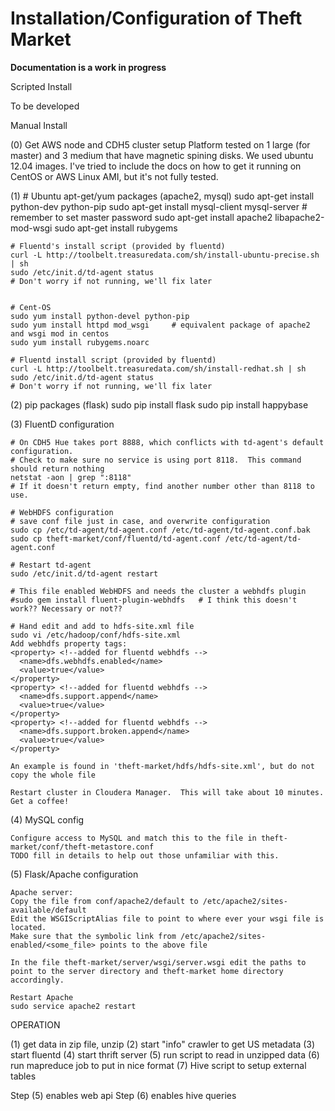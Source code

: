 Installation/Configuration of Theft Market
============

**Documentation is a work in progress**


Scripted Install

   To be developed


Manual Install

(0) Get AWS node and CDH5 cluster setup 
    Platform tested on 1 large (for master) and 3 medium that have magnetic spining disks.
    We used ubuntu 12.04 images.  I've tried to include the docs on how to get it running 
    on CentOS or AWS Linux AMI, but it's not fully tested.


(1)
    # Ubuntu
    apt-get/yum packages (apache2, mysql)
    sudo apt-get install python-dev python-pip
    sudo apt-get install mysql-client mysql-server	# remember to set master password
    sudo apt-get install apache2 libapache2-mod-wsgi
    sudo apt-get install rubygems

    # Fluentd's install script (provided by fluentd)
    curl -L http://toolbelt.treasuredata.com/sh/install-ubuntu-precise.sh | sh
    sudo /etc/init.d/td-agent status
    # Don't worry if not running, we'll fix later


    # Cent-OS 
    sudo yum install python-devel python-pip
    sudo yum install httpd mod_wsgi		# equivalent package of apache2 and wsgi mod in centos
    sudo yum install rubygems.noarc    

    # Fluentd install script (provided by fluentd)
    curl -L http://toolbelt.treasuredata.com/sh/install-redhat.sh | sh
    sudo /etc/init.d/td-agent status
    # Don't worry if not running, we'll fix later
        

(2) pip packages (flask)
    sudo pip install flask
    sudo pip install happybase


(3) FluentD configuration

    # On CDH5 Hue takes port 8888, which conflicts with td-agent's default configuration.
    # Check to make sure no service is using port 8118.  This command should return nothing
    netstat -aon | grep ":8118"
    # If it doesn't return empty, find another number other than 8118 to use.
   
    # WebHDFS configuration
    # save conf file just in case, and overwrite configuration
    sudo cp /etc/td-agent/td-agent.conf /etc/td-agent/td-agent.conf.bak
    sudo cp theft-market/conf/fluentd/td-agent.conf /etc/td-agent/td-agent.conf
    
    # Restart td-agent
    sudo /etc/init.d/td-agent restart
        
    # This file enabled WebHDFS and needs the cluster a webhdfs plugin
    #sudo gem install fluent-plugin-webhdfs   # I think this doesn't work?? Necessary or not??

    # Hand edit and add to hdfs-site.xml file
    sudo vi /etc/hadoop/conf/hdfs-site.xml 
    Add webhdfs property tags:
    <property> <!--added for fluentd webhdfs -->
      <name>dfs.webhdfs.enabled</name>
      <value>true</value>
    </property>
    <property> <!--added for fluentd webhdfs -->
      <name>dfs.support.append</name>
      <value>true</value>
    </property>
    <property> <!--added for fluentd webhdfs -->
      <name>dfs.support.broken.append</name>
      <value>true</value>
    </property>

    An example is found in 'theft-market/hdfs/hdfs-site.xml', but do not copy the whole file

    Restart cluster in Cloudera Manager.  This will take about 10 minutes.  Get a coffee!


(4) MySQL config

    Configure access to MySQL and match this to the file in theft-market/conf/theft-metastore.conf
    TODO fill in details to help out those unfamiliar with this.


(5) Flask/Apache configuration

    Apache server:
    Copy the file from conf/apache2/default to /etc/apache2/sites-available/default
    Edit the WSGIScriptAlias file to point to where ever your wsgi file is located.
    Make sure that the symbolic link from /etc/apache2/sites-enabled/<some_file> points to the above file

    In the file theft-market/server/wsgi/server.wsgi edit the paths to
    point to the server directory and theft-market home directory
    accordingly.

    Restart Apache
    sudo service apache2 restart

OPERATION

(1) get data in zip file, unzip
(2) start "info" crawler to get US metadata
(3) start fluentd
(4) start thrift server
(5) run script to read in unzipped data
(6) run mapreduce job to put in nice format
(7) Hive script to setup external tables

Step (5) enables web api
Step (6) enables hive queries


